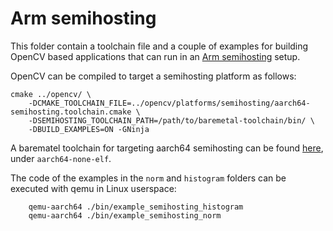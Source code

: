 # Arm semihosting

This folder contain a toolchain file and a couple of examples for
building OpenCV based applications that can run in an [Arm
semihosting](https://developer.arm.com/documentation/100863/latest)
setup.

OpenCV can be compiled to target a semihosting platform as follows:

```
cmake ../opencv/ \
    -DCMAKE_TOOLCHAIN_FILE=../opencv/platforms/semihosting/aarch64-semihosting.toolchain.cmake \
    -DSEMIHOSTING_TOOLCHAIN_PATH=/path/to/baremetal-toolchain/bin/ \
    -DBUILD_EXAMPLES=ON -GNinja
```

A barematel toolchain for targeting aarch64 semihosting can be found
[here](https://developer.arm.com/tools-and-software/open-source-software/developer-tools/gnu-toolchain/gnu-a/downloads),
under `aarch64-none-elf`.

The code of the examples in the `norm` and `histogram` folders can be
executed with qemu in Linux userspace:

```
    qemu-aarch64 ./bin/example_semihosting_histogram
    qemu-aarch64 ./bin/example_semihosting_norm
```
